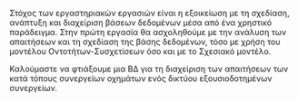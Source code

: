 Στόχος των εργαστηριακών εργασιών είναι η εξοικείωση με τη σχεδίαση, ανάπτυξη και
διαχείριση βάσεων δεδομένων μέσα από ένα χρηστικό παράδειγμα. Στην πρώτη εργασία θα
ασχοληθούμε με την ανάλυση των απαιτήσεων και τη σχεδίαση της βάσης δεδομένων, τόσο με
χρήση του μοντέλου Οντοτήτων-Συσχετίσεων όσο και με το Σχεσιακό μοντέλο.

Καλούμαστε να φτιάξουμε μια ΒΔ για τη διαχείριση των απαιτήσεων των κατά τόπους
συνεργείων οχημάτων ενός δικτύου εξουσιοδοτημένων συνεργείων.
